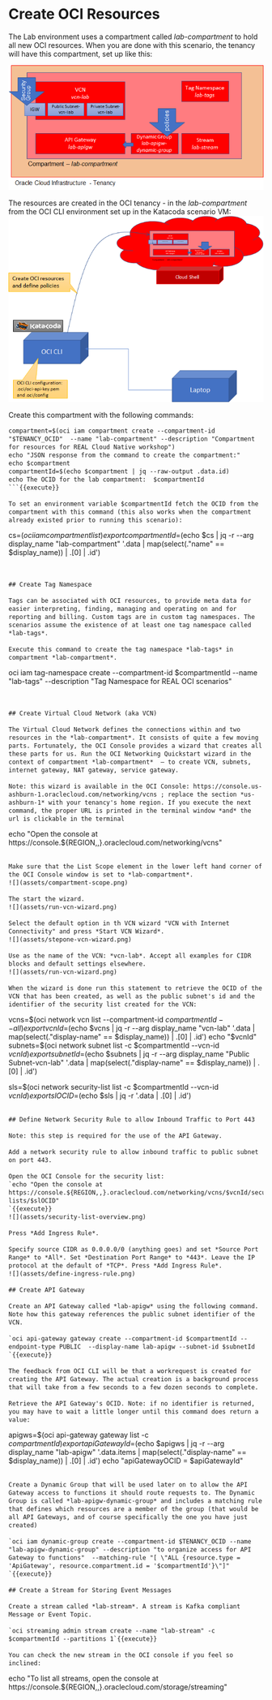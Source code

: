 # Create OCI Resources

The Lab environment uses a compartment called *lab-compartment* to hold all new OCI resources. When you are done with this scenario, the tenancy will have this compartment, set up like this:

![](assets/lab-compartment-layout.png)

The resources are created in the OCI tenancy - in the *lab-compartment* from the OCI CLI environment set up in the Katacoda scenario VM:
![](assets/creating-lab-resources-with-oci-cli.png)

Create this compartment with the following commands:

```
compartment=$(oci iam compartment create --compartment-id "$TENANCY_OCID"  --name "lab-compartment" --description "Compartment for resources for REAL Cloud Native workshop")
echo "JSON response from the command to create the compartment:"
echo $compartment
compartmentId=$(echo $compartment | jq --raw-output .data.id)
echo The OCID for the lab compartment:  $compartmentId
```{{execute}}

To set an environment variable $compartmentId fetch the OCID from the compartment with this command (this also works when the compartment already existed prior to running this scenario):
```
cs=$(oci iam compartment list)
export compartmentId=$(echo $cs | jq -r --arg display_name "lab-compartment" '.data | map(select(."name" == $display_name)) | .[0] | .id')
```{{execute}}


## Create Tag Namespace

Tags can be associated with OCI resources, to provide meta data for easier interpreting, finding, managing and operating on and for reporting and billing. Custom tags are in custom tag namespaces. The scenarios assume the existence of at least one tag namespace called *lab-tags*.

Execute this command to create the tag namespace *lab-tags* in compartment *lab-compartment*.

```
oci iam tag-namespace create --compartment-id $compartmentId --name "lab-tags"  --description "Tag Namespace for REAL OCI scenarios"  
```{{execute}}


## Create Virtual Cloud Network (aka VCN)

The Virtual Cloud Network defines the connections within and two resources in the *lab-compartment*. It consists of quite a few moving parts. Fortunately, the OCI Console provides a wizard that creates all these parts for us. Run the OCI Networking Quickstart wizard in the context of compartment *lab-compartment*  – to create VCN, subnets, internet gateway, NAT gateway, service gateway.

Note: this wizard is available in the OCI Console: https://console.us-ashburn-1.oraclecloud.com/networking/vcns ; replace the section *us-ashburn-1* with your tenancy's home region. If you execute the next command, the proper URL is printed in the terminal window *and* the url is clickable in the terminal 
```
echo "Open the console at https://console.${REGION,,}.oraclecloud.com/networking/vcns"
```{execute}

Make sure that the List Scope element in the lower left hand corner of the OCI Console window is set to *lab-compartment*.
![](assets/compartment-scope.png)

The start the wizard.
![](assets/run-vcn-wizard.png)

Select the default option in th VCN wizard "VCN with Internet Connectivity" and press *Start VCN Wizard*.
![](assets/stepone-vcn-wizard.png)

Use as the name of the VCN: *vcn-lab*. Accept all examples for CIDR blocks and default settings elsewhere. 
![](assets/run-vcn-wizard.png)

When the wizard is done run this statement to retrieve the OCID of the VCN that has been created, as well as the public subnet's id and the identifier of the security list created for the VCN:
```
vcns=$(oci network vcn list  --compartment-id $compartmentId --all)
export vcnId=$(echo $vcns | jq -r --arg display_name "vcn-lab" '.data | map(select(."display-name" == $display_name)) | .[0] | .id')
echo "$vcnId"
subnets=$(oci network subnet list  -c $compartmentId --vcn-id $vcnId)
export subnetId=$(echo $subnets | jq -r --arg display_name "Public Subnet-vcn-lab" '.data | map(select(."display-name" == $display_name)) | .[0] | .id')

sls=$(oci network security-list list  -c $compartmentId --vcn-id $vcnId)
export slOCID=$(echo $sls | jq -r '.data | .[0] | .id')

```{{execute}}

## Define Network Security Rule to allow Inbound Traffic to Port 443 

Note: this step is required for the use of the API Gateway. 

Add a network security rule to allow inbound traffic to public subnet on port 443. 

Open the OCI Console for the security list:
`echo "Open the console at https://console.${REGION,,}.oraclecloud.com/networking/vcns/$vcnId/security-lists/$slOCID"
`{{execute}}
![](assets/security-list-overview.png)

Press *Add Ingress Rule*. 

Specify source CIDR as 0.0.0.0/0 (anything goes) and set *Source Port Range* to *All*. Set *Destination Port Range* to *443*. Leave the IP protocol at the default of *TCP*. Press *Add Ingress Rule*.
![](assets/define-ingress-rule.png)

## Create API Gateway

Create an API Gateway called *lab-apigw* using the following command. Note how this gateway references the public subnet identifier of the VCN.

`oci api-gateway gateway create --compartment-id $compartmentId --endpoint-type PUBLIC  --display-name lab-apigw --subnet-id $subnetId `{{execute}}

The feedback from OCI CLI will be that a workrequest is created for creating the API Gateway. The actual creation is a background process that will take from a few seconds to a few dozen seconds to complete.

Retrieve the API Gateway's OCID. Note: if no identifier is returned, you may have to wait a little longer until this command does return a value:
```
apigws=$(oci api-gateway gateway list -c $compartmentId)
export apiGatewayId=$(echo $apigws | jq -r --arg display_name "lab-apigw" '.data.items | map(select(."display-name" == $display_name)) | .[0] | .id')
echo "apiGatewayOCID = $apiGatewayId"
```{{execute}}

Create a Dynamic Group that will be used later on to allow the API Gateway access to functions it should route requests to. The Dynamic Group is called *lab-apigw-dynamic-group* and includes a matching rule that defines which resources are a member of the group (that would be all API Gateways, and of course specifically the one you have just created) 

`oci iam dynamic-group create --compartment-id $TENANCY_OCID --name "lab-apigw-dynamic-group" --description "to organize access for API Gateway to functions"  --matching-rule "[ \"ALL {resource.type = 'ApiGateway', resource.compartment.id = '$compartmentId'}\"]" `{{execute}}

## Create a Stream for Storing Event Messages

Create a stream called *lab-stream*. A stream is Kafka compliant Message or Event Topic.

`oci streaming admin stream create --name "lab-stream" -c $compartmentId --partitions 1`{{execute}}

You can check the new stream in the OCI console if you feel so inclined:
```
echo "To list all streams, open the console at https://console.${REGION,,}.oraclecloud.com/storage/streaming"
```{execute}